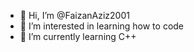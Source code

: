 - 👋 Hi, I’m @FaizanAziz2001
- 👀 I’m interested in learning how to code
- 🌱 I’m currently learning C++


<!---
FaizanAziz2001/FaizanAziz2001 is a ✨ special ✨ repository because its `README.md` (this file) appears on your GitHub profile.
You can click the Preview link to take a look at your changes.
--->
